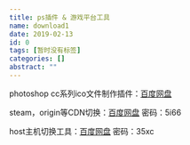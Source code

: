 ```yaml
---
title: ps插件 & 游戏平台工具
name: download1
date: 2019-02-13
id: 0
tags: [暂时没有标签]
categories: []
abstract: ""
---
```



photoshop cc系列ico文件制作插件：[百度网盘](https://pan.baidu.com/s/1l1kOdu_vtANwg61tWffQoQ)

steam，origin等CDN切换：[百度网盘](https://pan.baidu.com/s/1l1kOdu_vtANwg61tWffQoQ) 密码：5i66

host主机切换工具：[百度网盘](https://pan.baidu.com/s/1l1kOdu_vtANwg61tWffQoQ) 密码：35xc

<!--more-->